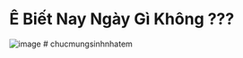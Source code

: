 # Ê Biết Nay Ngày Gì Không ???

![image](https://github.com/user-attachments/assets/afaca4af-c640-4894-b618-463823063ab4)
#   c h u c m u n g s i n h n h a t e m  
 